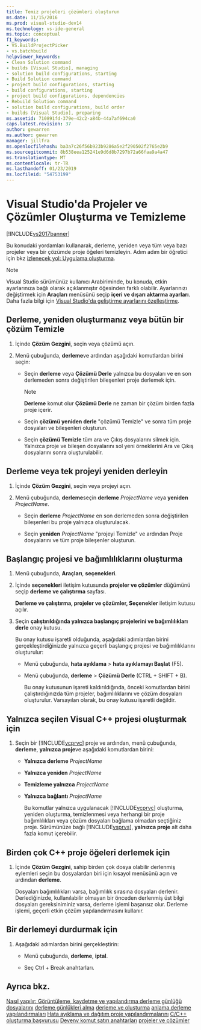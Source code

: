 ```yaml
---
title: Temiz projeleri çözümleri oluşturun
ms.date: 11/15/2016
ms.prod: visual-studio-dev14
ms.technology: vs-ide-general
ms.topic: conceptual
f1_keywords:
- VS.BuildProjectPicker
- vs.batchbuild
helpviewer_keywords:
- Clean Solution command
- builds [Visual Studio], managing
- solution build configurations, starting
- Build Solution command
- project build configurations, starting
- build configurations, starting
- project build configurations, dependencies
- Rebuild Solution command
- solution build configurations, build order
- builds [Visual Studio], preparing
ms.assetid: 710891fd-379e-42c2-a84b-44a7af694ca0
caps.latest.revision: 37
author: gewarren
ms.author: gewarren
manager: jillfra
ms.openlocfilehash: ba3a7c26f56b923b9286a5e2f290502f2765e2b9
ms.sourcegitcommit: 8b538eea125241e9d6d8b7297b72a66faa9a4a47
ms.translationtype: MT
ms.contentlocale: tr-TR
ms.lasthandoff: 01/23/2019
ms.locfileid: "54753199"
---
```

# <a name="building-and-cleaning-projects-and-solutions-in-visual-studio"></a>Visual Studio'da Projeler ve Çözümler Oluşturma ve Temizleme
[!INCLUDE[vs2017banner](../includes/vs2017banner.md)]

Bu konudaki yordamları kullanarak, derleme, yeniden veya tüm veya bazı projeler veya bir çözümde proje öğeleri temizleyin. Adım adım bir öğretici için bkz [izlenecek yol: Uygulama oluşturma](../ide/walkthrough-building-an-application.md).

> [!NOTE]
>  Visual Studio sürümünüz kullanıcı Arabiriminde, bu konuda, etkin ayarlarınıza bağlı olarak açıklanmıştır öğesinden farklı olabilir. Ayarlarınızı değiştirmek için **Araçları** menüsünü seçip **içeri ve dışarı aktarma ayarları**. Daha fazla bilgi için [Visual Studio'da geliştirme ayarlarını özelleştirme](http://msdn.microsoft.com/22c4debb-4e31-47a8-8f19-16f328d7dcd3).

## <a name="to-build-rebuild-or-clean-an-entire-solution"></a>Derleme, yeniden oluşturmanız veya bütün bir çözüm Temizle

1.  İçinde **Çözüm Gezgini**, seçin veya çözümü açın.

2.  Menü çubuğunda, **derleme**ve ardından aşağıdaki komutlardan birini seçin:

    -   Seçin **derleme** veya **Çözümü Derle** yalnızca bu dosyaları ve en son derlemeden sonra değiştirilen bileşenleri proje derlemek için.

        > [!NOTE]
        >  **Derleme** komut olur **Çözümü Derle** ne zaman bir çözüm birden fazla proje içerir.

    -   Seçin **çözümü yeniden derle** "çözümü Temizle" ve sonra tüm proje dosyaları ve bileşenleri oluşturun.

    -   Seçin **çözümü Temizle** tüm ara ve Çıkış dosyalarını silmek için. Yalnızca proje ve bileşen dosyalarını sol yeni örneklerini Ara ve Çıkış dosyalarını sonra oluşturulabilir.

## <a name="to-build-or-rebuild-a-single-project"></a>Derleme veya tek projeyi yeniden derleyin

1.  İçinde **Çözüm Gezgini**, seçin veya projeyi açın.

2.  Menü çubuğunda, **derleme**seçin **derleme** _ProjectName_ veya **yeniden** _ProjectName_.

    -   Seçin **derleme** _ProjectName_ en son derlemeden sonra değiştirilen bileşenleri bu proje yalnızca oluşturulacak.

    -   Seçin **yeniden** _ProjectName_ "projeyi Temizle" ve ardından Proje dosyalarını ve tüm proje bileşenler oluşturun.

## <a name="to-build-only-the-startup-project-and-its-dependencies"></a>Başlangıç projesi ve bağımlılıklarını oluşturma

1. Menü çubuğunda, **Araçları**, **seçenekleri**.

2. İçinde **seçenekleri** iletişim kutusunda **projeler ve çözümler** düğümünü seçip **derleme ve çalıştırma** sayfası.

    **Derleme ve çalıştırma, projeler ve çözümler, Seçenekler** iletişim kutusu açılır.

3. Seçin **çalıştırıldığında yalnızca başlangıç projelerini ve bağımlılıkları derle** onay kutusu.

    Bu onay kutusu işaretli olduğunda, aşağıdaki adımlardan birini gerçekleştirdiğinizde yalnızca geçerli başlangıç projesi ve bağımlılıklarını oluşturulur:

   - Menü çubuğunda, **hata ayıklama** > **hata ayıklamayı Başlat** (F5).

   - Menü çubuğunda, **derleme** > **Çözümü Derle** (CTRL + SHIFT + B).

     Bu onay kutusunun işareti kaldırıldığında, önceki komutlardan birini çalıştırdığınızda tüm projeler, bağımlılıklarını ve çözüm dosyaları oluşturulur. Varsayılan olarak, bu onay kutusu işaretli değildir.

## <a name="to-build-only-the-selected-visual-c-project"></a>Yalnızca seçilen Visual C++ projesi oluşturmak için

1. Seçin bir [!INCLUDE[vcprvc](../includes/vcprvc-md.md)] proje ve ardından, menü çubuğunda, **derleme**, **yalnızca proje**ve aşağıdaki komutlardan birini:

   - **Yalnızca derleme** *ProjectName*

   - **Yalnızca yeniden** *ProjectName*

   - **Temizleme yalnızca** *ProjectName*

   - **Yalnızca bağlantı** *ProjectName*

     Bu komutlar yalnızca uygulanacak [!INCLUDE[vcprvc](../includes/vcprvc-md.md)] oluşturma, yeniden oluşturma, temizlenmesi veya herhangi bir proje bağımlılıkları veya çözüm dosyaları bağlama olmadan seçtiğiniz proje. Sürümünüze bağlı [!INCLUDE[vsprvs](../includes/vsprvs-md.md)], **yalnızca proje** alt daha fazla komut içerebilir.

## <a name="to-compile-multiple-c-project-items"></a>Birden çok C++ proje öğeleri derlemek için

1.  İçinde **Çözüm Gezgini**, sahip birden çok dosya olabilir derlenmiş eylemleri seçin bu dosyalardan biri için kısayol menüsünü açın ve ardından **derleme**.

     Dosyaları bağımlılıkları varsa, bağımlılık sırasına dosyaları derlenir. Derlediğinizde, kullanılabilir olmayan bir önceden derlenmiş üst bilgi dosyaları gereksiniminiz varsa, derleme işlemi başarısız olur. Derleme işlemi, geçerli etkin çözüm yapılandırmasını kullanır.

## <a name="to-stop-a-build"></a>Bir derlemeyi durdurmak için

1.  Aşağıdaki adımlardan birini gerçekleştirin:

    -   Menü çubuğunda, **derleme**, **iptal**.

    -   Seç Ctrl + Break anahtarları.

## <a name="see-also"></a>Ayrıca bkz.
 [Nasıl yapılır: Görüntüleme, kaydetme ve yapılandırma derleme günlüğü dosyalarını](../ide/how-to-view-save-and-configure-build-log-files.md) [derleme günlükleri alma](../msbuild/obtaining-build-logs-with-msbuild.md) [derleme ve oluşturma](../ide/compiling-and-building-in-visual-studio.md) [anlama derleme yapılandırmaları](../ide/understanding-build-configurations.md) [Hata ayıklama ve dağıtım proje yapılandırmalarını](http://msdn.microsoft.com/0440b300-0614-4511-901a-105b771b236e) [C/C++ oluşturma başvurusu](http://msdn.microsoft.com/library/100b4ccf-572c-4d1f-970c-fa0bc0cc0d2d) [Devenv komut satırı anahtarları](../ide/reference/devenv-command-line-switches.md) [projeler ve çözümler](../ide/solutions-and-projects-in-visual-studio.md)
